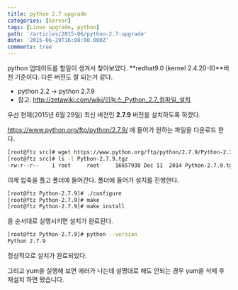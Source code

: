 ```yaml
---
title: python 2.7 upgrade
categories: [Server]
tags: [Linux upgrade, python]
path: '/articles/2015-06/python-2.7-upgrade'
date: '2015-06-29T16:00:00.000Z'
comments: true
---
```


python 업데이트를 할일이 생겨서 찾아보았다. **redhat9.0 (kernel 2.4.20-8)**버전 기준이다. 다른 버전도 잘 되는거 같다.

- python 2.2 -> python 2.7.9
- 참고: <http://zetawiki.com/wiki/리눅스_Python_2.7_컴파일_설치>

우선 현재(2015년 6월 29일) 최신 버전인 **2.7.9** 버전을 설치하도록 하겠다.

<https://www.python.org/ftp/python/2.7.9/> 에 들어가 원하는 파일을 다운로드 한다.

```bash
[root@ftz src]# wget https://www.python.org/ftp/python/2.7.9/Python-2.7.9.tgz
[root@ftz src]# ls -l Python-2.7.9.tgz
-rw-r--r--    1 root     root     16657930 Dec 11  2014 Python-2.7.9.tgz
```

이제 압축을 풀고 폴더에 들어간다. 폴더에 들어가 설치를 진행한다.

```bash
[root@ftz Python-2.7.9]# ./configure
[root@ftz Python-2.7.9]# make
[root@ftz Python-2.7.9]# make install
```

을 순서대로 실행시키면 설치가 완료된다.

```bash
[root@ftz Python-2.7.9]# python --version
Python 2.7.9
```

정상적으로 설치가 완료되었다.

그리고 yum을 실행해 보면 에러가 나는데 설명대로 해도 안되는 경우 yum을 삭제 후 재설치 하면 됐습니다.
